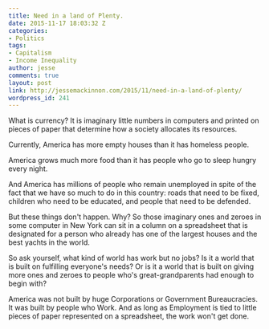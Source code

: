 ```yaml
---
title: Need in a land of Plenty.
date: 2015-11-17 18:03:32 Z
categories:
- Politics
tags:
- Capitalism
- Income Inequality
author: jesse
comments: true
layout: post
link: http://jessemackinnon.com/2015/11/need-in-a-land-of-plenty/
wordpress_id: 241
---
```


What is currency? It is imaginary little numbers in computers and printed on pieces of paper that determine how a society allocates its resources.

Currently, America has more empty houses than it has homeless people.

America grows much more food than it has people who go to sleep hungry every night.




And America has millions of people who remain unemployed in spite of the fact that we have so much to do in this country: roads that need to be fixed, children who need to be educated, and people that need to be defended.

But these things don't happen. Why? So those imaginary ones and zeroes in some computer in New York can sit in a column on a spreadsheet that is designated for a person who already has one of the largest houses and the best yachts in the world.

So ask yourself, what kind of world has work but no jobs? Is it a world that is built on fulfilling everyone's needs? Or is it a world that is built on giving more ones and zeroes to people who's great-grandparents had enough to begin with?

America was not built by huge Corporations or Government Bureaucracies. It was built by people who Work. And as long as Employment is tied to little pieces of paper represented on a spreadsheet, the work won't get done.


